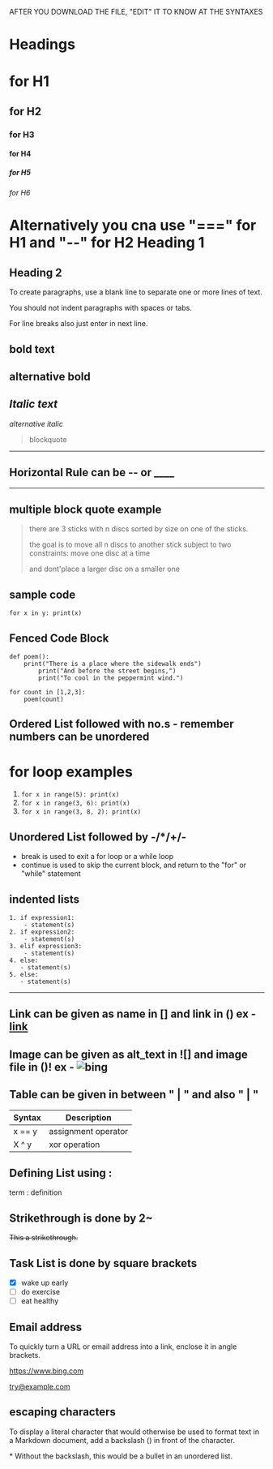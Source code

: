 AFTER YOU DOWNLOAD THE FILE, "EDIT" IT TO KNOW AT THE SYNTAXES 

# Headings	
# for H1
## for H2
### for H3
#### for H4
##### for H5
###### for H6
Alternatively you cna use "===" for H1 and "--" for H2 
Heading 1 
=========
Heading 2 
----------
To create paragraphs, use a blank line to separate one or more lines of text. 

You should not indent paragraphs with spaces or tabs. 

For line breaks also just enter in next line. 


**bold text**
---
__alternative bold__
---
*Italic	 text*
---
_alternative italic_

> blockquote
---
## Horizontal Rule can be -- or ____
---
## multiple block quote example 
>there are 3 sticks with n discs sorted by size on one of the sticks. 
>
>the goal is to move all n discs to another stick subject to two constraints: move one disc at a time 
>
>and dont'place a larger disc on a smaller one
## sample code
`for x in y: print(x)`
## Fenced Code Block
```
def poem():
	print("There is a place where the sidewalk ends")
    	print("And before the street begins,")
    	print("To cool in the peppermint wind.")

for count in [1,2,3]:
    poem(count)
```
## Ordered List	followed with no.s - remember numbers can be unordered 
# for loop examples
1. `for x in range(5): print(x)`
2. `for x in range(3, 6): print(x)`
3. `for x in range(3, 8, 2): print(x)`
## Unordered List followed by -/*/+/-
- break is used to exit a for loop or a while loop
- continue is used to skip the current block, and return to the "for" or "while" statement
## indented lists 
```
1. if expression1:
    - statement(s)
2. if expression2:
    - statement(s)
3. elif expression3:
    - statement(s)
4. else:
   - statement(s)
5. else:
   - statement(s)
```
---
Link can be given as name in [] and link in () 
ex - [link](https://www.example.com)
---
Image can be given as alt_text in ![] and image file in ()!
ex - ![bing](https://www.bing.com/images/search?view=detailV2&id=4FC1825FF6D187C0E4DDD113302E70170938A29F&thid=OIP.U76zK4i1adU2XTHEXHUhmQHaEo&mediaurl=https%3A%2F%2Fwallpapertag.com%2Fwallpaper%2Ffull%2F9%2F6%2F3%2F865468-bing-images-wallpaper-1920x1200-for-retina.jpg&exph=1200&expw=1920&q=bing+images&selectedindex=0&ajaxhist=0&vt=0&eim=1,2,6)
---
## Table can be given in between  " | " and also " | "
| Syntax | Description |
| ----------- | ----------- |
| x == y | assignment operator |
| X ^ y | xor operation |

 
## Defining List using :
term : definition
## Strikethrough is done by 2~
~~This a  strikethrough.~~
## Task List is done by square brackets 
- [x] wake up early
- [ ] do exercise
- [ ] eat healthy
## Email address 
To quickly turn a URL or email address into a link, enclose it in angle brackets.

<https://www.bing.com>

<try@example.com>
## escaping characters 
To display a literal character that would otherwise be used to format text in a Markdown document, add a backslash (\) in front of the character.

\* Without the backslash, this would be a bullet in an unordered list.
